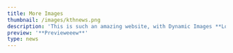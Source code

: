 ```yaml
---
title: More Images
thumbnail: /images/kthnews.png
description: 'This is such an amazing website, with Dynamic Images **Loader**!!!'
preview: '**Previeweeew**'
type: news
---
```


